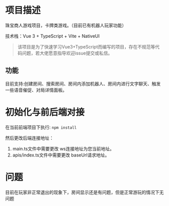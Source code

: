 # 项目描述

珠宝商人游戏项目，卡牌类游戏。（目前已有机器人玩家功能）

技术栈：Vue 3 + TypeScript + Vite + NativeUI

> 该项目是为了快速学习Vue3+TypeScript而编写的项目，存在不规范等代码问题，若大佬愿意指导欢迎issue提交或私信。

## 功能
目前支持:创建房间、搜索房间、房间内添加机器人、房间内进行文字聊天、触发一些语音催促、对局详情面板。

# 初始化与前后端对接

在当前前端项目下执行: `npm install`

然后更改后端连接地址：

1. main.ts文件中需要更改 ws连接地址为您当前地址。
2. apis/index.ts文件中需要更改 baseUrl请求地址。

# 问题

目前在玩家非正常退出的现象下，房间显示还是有问题，但是正常游玩的情况下无问题
